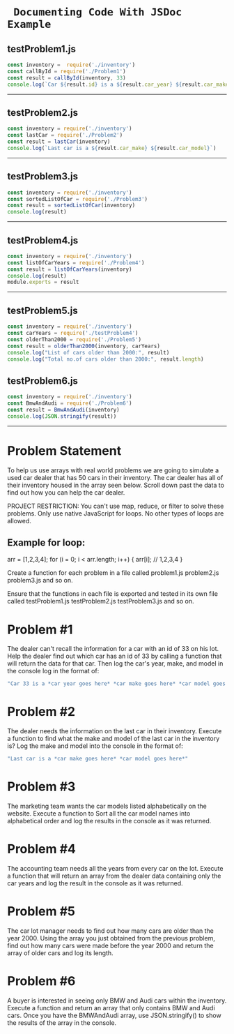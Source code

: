 # ` Documenting Code With JSDoc Example` 

## testProblem1.js

```js
const inventory =  require('./inventory')
const callById = require('./Problem1')
const result = callById(inventory, 33)
console.log(`Car ${result.id} is a ${result.car_year} ${result.car_make} ${result.car_model}`)
```

---

## testProblem2.js

```js
const inventory = require('./inventory')
const lastCar = require('./Problem2')
const result = lastCar(inventory)
console.log(`Last car is a ${result.car_make} ${result.car_model}`)
```

---

## testProblem3.js

```js
const inventory = require('./inventory')
const sortedListOfCar = require('./Problem3')
const result = sortedListOfCar(inventory)
console.log(result)
```

---

## testProblem4.js

```js
const inventory = require('./inventory')
const listOfCarYears = require('./Problem4')
const result = listOfCarYears(inventory)
console.log(result)
module.exports = result
```

---

## testProblem5.js

```js
const inventory = require('./inventory')
const carYears = require('./testProblem4')
const olderThan2000 = require('./Problem5')
const result = olderThan2000(inventory, carYears)
console.log("List of cars older than 2000:", result)
console.log("Total no.of cars older than 2000:", result.length)
```

## testProblem6.js

```js
const inventory = require('./inventory')
const BmwAndAudi = require('./Problem6')
const result = BmwAndAudi(inventory)
console.log(JSON.stringify(result))
```

---

# Problem Statement

To help us use arrays with real world problems we are going to simulate a used car dealer that has 50 cars in their inventory.
The car dealer has all of their inventory housed in the array seen below.  Scroll down past the data to find out how you can help the car dealer.

PROJECT RESTRICTION: You can't use map, reduce, or filter to solve these problems.  Only use native JavaScript for loops. No other types of loops are allowed.

Example for loop:
-----------------

arr = [1,2,3,4];
for (i = 0; i < arr.length; i++) {
arr[i];  // 1,2,3,4
}

Create a function for each problem in a file called
problem1.js
problem2.js
problem3.js
and so on.

Ensure that the functions in each file is exported and tested in its own file called
testProblem1.js
testProblem2.js
testProblem3.js
and so on.

# Problem #1

The dealer can't recall the information for a car with an id of 33 on his lot. Help the dealer find out which car has an id of 33 by calling a function that will return the data for that car. Then log the car's year, make, and model in the console log in the format of:

```bash
"Car 33 is a *car year goes here* *car make goes here* *car model goes here*"
```

# Problem #2

The dealer needs the information on the last car in their inventory. Execute a function to find what the make and model of the last car in the inventory is?  Log the make and model into the console in the format of:

```bash
"Last car is a *car make goes here* *car model goes here*"
```

# Problem #3

The marketing team wants the car models listed alphabetically on the website. Execute a function to Sort all the car model names into alphabetical order and log the results in the console as it was returned.

# Problem #4

The accounting team needs all the years from every car on the lot. Execute a function that will return an array from the dealer data containing only the car years and log the result in the console as it was returned.

# Problem #5

The car lot manager needs to find out how many cars are older than the year 2000. Using the array you just obtained from the previous problem, find out how many cars were made before the year 2000 and return the array of older cars and log its length.

# Problem #6

A buyer is interested in seeing only BMW and Audi cars within the inventory.  Execute a function and return an array that only contains BMW and Audi cars.  Once you have the BMWAndAudi array, use JSON.stringify() to show the results of the array in the console.
